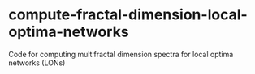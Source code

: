 # compute-fractal-dimension-local-optima-networks
Code for computing multifractal dimension spectra for local optima networks (LONs)

